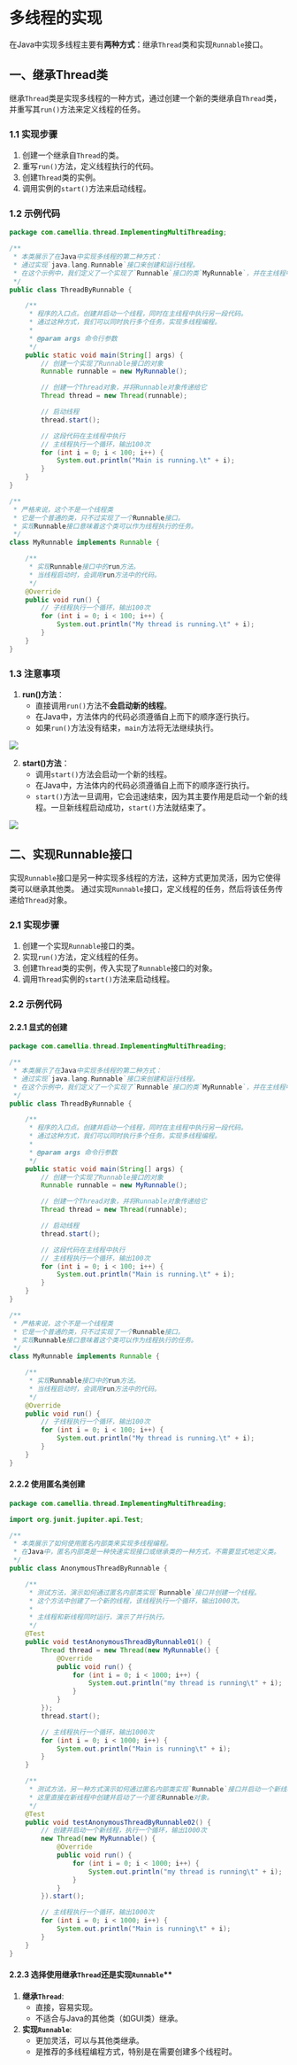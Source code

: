 # 多线程的实现

在Java中实现多线程主要有**两种方式**：继承`Thread`类和实现`Runnable`接口。

## 一、继承Thread类

继承`Thread`类是实现多线程的一种方式，通过创建一个新的类继承自`Thread`类，并重写其`run()`方法来定义线程的任务。

### 1.1 实现步骤
1. 创建一个继承自`Thread`的类。
2. 重写`run()`方法，定义线程执行的代码。
3. 创建`Thread`类的实例。
4. 调用实例的`start()`方法来启动线程。

### 1.2 示例代码

```java
package com.camellia.thread.ImplementingMultiThreading;

/**
 * 本类展示了在Java中实现多线程的第二种方式：
 * 通过实现`java.lang.Runnable`接口来创建和运行线程。
 * 在这个示例中，我们定义了一个实现了`Runnable`接口的类`MyRunnable`，并在主线程中创建并启动了一个线程。
 */
public class ThreadByRunnable {

    /**
     * 程序的入口点。创建并启动一个线程，同时在主线程中执行另一段代码。
     * 通过这种方式，我们可以同时执行多个任务，实现多线程编程。
     *
     * @param args 命令行参数
     */
    public static void main(String[] args) {
        // 创建一个实现了Runnable接口的对象
        Runnable runnable = new MyRunnable();

        // 创建一个Thread对象，并将Runnable对象传递给它
        Thread thread = new Thread(runnable);

        // 启动线程
        thread.start();

        // 这段代码在主线程中执行
        // 主线程执行一个循环，输出100次
        for (int i = 0; i < 100; i++) {
            System.out.println("Main is running.\t" + i);
        }
    }
}

/**
 * 严格来说，这个不是一个线程类
 * 它是一个普通的类，只不过实现了一个Runnable接口。
 * 实现Runnable接口意味着这个类可以作为线程执行的任务。
 */
class MyRunnable implements Runnable {

    /**
     * 实现Runnable接口中的run方法。
     * 当线程启动时，会调用run方法中的代码。
     */
    @Override
    public void run() {
        // 子线程执行一个循环，输出100次
        for (int i = 0; i < 100; i++) {
            System.out.println("My thread is running.\t" + i);
        }
    }
}

```

### 1.3 注意事项

1. **run()方法**：
   - 直接调用`run()`方法不**会启动新的线程**。
   - 在Java中，方法体内的代码必须遵循自上而下的顺序逐行执行。
   - 如果`run()`方法没有结束，`main`方法将无法继续执行。

![](https://github.com/camelliaxiaohua/JavaSE/blob/master/Part3/src/assert/%E7%BA%BF%E7%A8%8B%E5%AE%9E%E7%8E%B0%E8%B0%83%E7%94%A8run%E6%96%B9%E6%B3%95.png)

2. **start()方法**：
   - 调用`start()`方法会启动一个新的线程。
   - 在Java中，方法体内的代码必须遵循自上而下的顺序逐行执行。
   - `start()`方法一旦调用，它会迅速结束，因为其主要作用是启动一个新的线程。一旦新线程启动成功，`start()`方法就结束了。

![](https://github.com/camelliaxiaohua/JavaSE/blob/master/Part3/src/assert/%E7%BA%BF%E7%A8%8B%E8%B0%83%E7%94%A8start%E6%96%B9%E6%B3%95.png)

## 二、实现Runnable接口

实现`Runnable`接口是另一种实现多线程的方法，这种方式更加灵活，因为它使得类可以继承其他类。
通过实现`Runnable`接口，定义线程的任务，然后将该任务传递给`Thread`对象。

### 2.1 实现步骤
1. 创建一个实现`Runnable`接口的类。
2. 实现`run()`方法，定义线程的任务。
3. 创建`Thread`类的实例，传入实现了`Runnable`接口的对象。
4. 调用`Thread`实例的`start()`方法来启动线程。

### 2.2 示例代码

#### 2.2.1 显式的创建

```java
package com.camellia.thread.ImplementingMultiThreading;

/**
 * 本类展示了在Java中实现多线程的第二种方式：
 * 通过实现`java.lang.Runnable`接口来创建和运行线程。
 * 在这个示例中，我们定义了一个实现了`Runnable`接口的类`MyRunnable`，并在主线程中创建并启动了一个线程。
 */
public class ThreadByRunnable {

    /**
     * 程序的入口点。创建并启动一个线程，同时在主线程中执行另一段代码。
     * 通过这种方式，我们可以同时执行多个任务，实现多线程编程。
     *
     * @param args 命令行参数
     */
    public static void main(String[] args) {
        // 创建一个实现了Runnable接口的对象
        Runnable runnable = new MyRunnable();

        // 创建一个Thread对象，并将Runnable对象传递给它
        Thread thread = new Thread(runnable);

        // 启动线程
        thread.start();

        // 这段代码在主线程中执行
        // 主线程执行一个循环，输出100次
        for (int i = 0; i < 100; i++) {
            System.out.println("Main is running.\t" + i);
        }
    }
}

/**
 * 严格来说，这个不是一个线程类
 * 它是一个普通的类，只不过实现了一个Runnable接口。
 * 实现Runnable接口意味着这个类可以作为线程执行的任务。
 */
class MyRunnable implements Runnable {

    /**
     * 实现Runnable接口中的run方法。
     * 当线程启动时，会调用run方法中的代码。
     */
    @Override
    public void run() {
        // 子线程执行一个循环，输出100次
        for (int i = 0; i < 100; i++) {
            System.out.println("My thread is running.\t" + i);
        }
    }
}
```

#### 2.2.2 使用匿名类创建

```java
package com.camellia.thread.ImplementingMultiThreading;

import org.junit.jupiter.api.Test;

/**
 * 本类展示了如何使用匿名内部类来实现多线程编程。
 * 在Java中，匿名内部类是一种快速实现接口或继承类的一种方式，不需要显式地定义类。
 */
public class AnonymousThreadByRunnable {

    /**
     * 测试方法，演示如何通过匿名内部类实现`Runnable`接口并创建一个线程。
     * 这个方法中创建了一个新的线程，该线程执行一个循环，输出1000次。
     *
     * 主线程和新线程同时运行，演示了并行执行。
     */
    @Test
    public void testAnonymousThreadByRunnable01() {
        Thread thread = new Thread(new MyRunnable() {
            @Override
            public void run() {
                for (int i = 0; i < 1000; i++) {
                    System.out.println("my thread is running\t" + i);
                }
            }
        });
        thread.start();

        // 主线程执行一个循环，输出1000次
        for (int i = 0; i < 1000; i++) {
            System.out.println("Main is running\t" + i);
        }
    }

    /**
     * 测试方法，另一种方式演示如何通过匿名内部类实现`Runnable`接口并启动一个新线程。
     * 这里直接在新线程中创建并启动了一个匿名Runnable对象。
     */
    @Test
    public void testAnonymousThreadByRunnable02() {
        // 创建并启动一个新线程，执行一个循环，输出1000次
        new Thread(new MyRunnable() {
            @Override
            public void run() {
                for (int i = 0; i < 1000; i++) {
                    System.out.println("my thread is running\t" + i);
                }
            }
        }).start();

        // 主线程执行一个循环，输出1000次
        for (int i = 0; i < 1000; i++) {
            System.out.println("Main is running\t" + i);
        }
    }
}

```

#### 2.2.3 选择使用继承`Thread`还是实现`Runnable`**
   1. **继承`Thread`**:
      - 直接，容易实现。
      - 不适合与Java的其他类（如GUI类）继承。
   2. **实现`Runnable`**:
      - 更加灵活，可以与其他类继承。
      - 是推荐的多线程编程方式，特别是在需要创建多个线程时。



